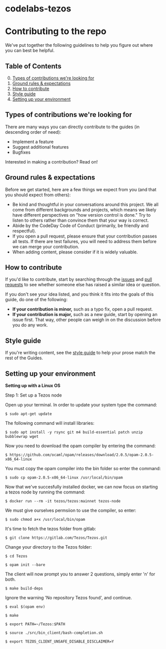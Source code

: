 # codelabs-tezos

# Contributing to the repo

We've put together the following guidelines to help you figure out where you can best be helpful.

## Table of Contents

0. [Types of contributions we're looking for](#types-of-contributions-were-looking-for)
0. [Ground rules & expectations](#ground-rules--expectations)
0. [How to contribute](#how-to-contribute)
0. [Style guide](#style-guide)
0. [Setting up your environment](#setting-up-your-environment)

## Types of contributions we're looking for
There are many ways you can directly contribute to the guides (in descending order of need):

* Implement a feature
* Suggest additional features
* Bugfixes

Interested in making a contribution? Read on!

## Ground rules & expectations

Before we get started, here are a few things we expect from you (and that you should expect from others):

* Be kind and thoughtful in your conversations around this project. We all come from different backgrounds and projects, which means we likely have different perspectives on "how version control is done." Try to listen to others rather than convince them that your way is correct.
* Abide by the CodeDay Code of Conduct (primarily, be friendly and respectful).
* If you open a pull request, please ensure that your contribution passes all tests. If there are test failures, you will need to address them before we can merge your contribution.
* When adding content, please consider if it is widely valuable.

## How to contribute

If you'd like to contribute, start by searching through the [issues](https://github.com/github/opensource.guide/issues) and [pull requests](https://github.com/github/opensource.guide/pulls) to see whether someone else has raised a similar idea or question.

If you don't see your idea listed, and you think it fits into the goals of this guide, do one of the following:
* **If your contribution is minor,** such as a typo fix, open a pull request.
* **If your contribution is major,** such as a new guide, start by opening an issue first. That way, other people can weigh in on the discussion before you do any work.

## Style guide
If you're writing content, see the [style guide](./docs/styleguide.md) to help your prose match the rest of the Guides.

## Setting up your environment

**Setting up with a Linux OS**


 Step 1: Set up a Tezos node
 
 Open up your terminal. In order to update your system type the command: 
    
    $ sudo apt-get update
  
 The following command will install libraries:
 
    $ sudo apt install -y rsync git m4 build-essential patch unzip bubblewrap wget

  Now you need to download the opam compiler by entering the command:
    
    $ https://github.com/ocaml/opam/releases/download/2.0.5/opam-2.0.5-x86_64-linux

  You must copy the opam compiler into the bin folder so enter the command:
  
    $ sudo cp opam-2.0.5-x86_64-linux /usr/local/bin/opam
  
  Now that we've succesfully installed docker, we can now focus on starting a tezos node 
  by running the command:
  
    $ docker run --rm -it tezos/tezos:mainnet tezos-node
  
  We must give ourselves permsiion to use the compiler, so enter:
  
    $ sudo chmod a+x /usr/local/bin/opam
  
  It's time to fetch the tezos folder from gitlab:
  
    $ git clone https://gitlab.com/Tezos/Tezos.git
    
  Change your directory to the Tezos folder:
   
    $ cd Tezos
    
    $ opam init --bare
    
  The client will now prompt you to answer 2 questions, simply enter 'n' for both. 
  
    $ make build-deps
    
  Ignore the warning 'No repository Tezos found', and continue. 
  
    $ eval $(opam env)
    
    $ make
    
    $ export PATH=~/Tezos:$PATH
    
    $ source ./src/bin_client/bash-completion.sh
    
    $ export TEZOS_CLIENT_UNSAFE_DISABLE_DISCLAIMER=Y
  
    
   
